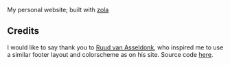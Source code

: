 My personal website; built with [zola](https://www.getzola.org/)  

## Credits

I would like to say thank you to [Ruud van Asseldonk](https://ruudvanasseldonk.com/), who inspired me to use a similar footer layout and colorscheme as on his site. Source code [here](https://github.com/ruuda/blog).